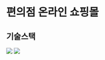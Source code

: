 # 편의점 온라인 쇼핑몰

## 기술스택
<img src="https://img.shields.io/badge/Spring Boot-green?style=flat&logo=Spring boot&logoColor=black"/>
<img src="https://img.shields.io/badge/MySQL-blue?style=flat&logo=MySQL&logoColor=black"/>
